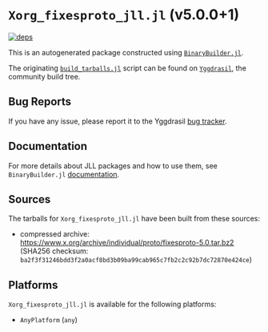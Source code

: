 # `Xorg_fixesproto_jll.jl` (v5.0.0+1)

[![deps](https://juliahub.com/docs/Xorg_fixesproto_jll/deps.svg)](https://juliahub.com/ui/Packages/Xorg_fixesproto_jll/yX4Ne?page=2)

This is an autogenerated package constructed using [`BinaryBuilder.jl`](https://github.com/JuliaPackaging/BinaryBuilder.jl).

The originating [`build_tarballs.jl`](https://github.com/JuliaPackaging/Yggdrasil/blob/8689d48f25f773b86c9953609318a272badd7562/X/Xorg_fixesproto/build_tarballs.jl) script can be found on [`Yggdrasil`](https://github.com/JuliaPackaging/Yggdrasil/), the community build tree.

## Bug Reports

If you have any issue, please report it to the Yggdrasil [bug tracker](https://github.com/JuliaPackaging/Yggdrasil/issues).

## Documentation

For more details about JLL packages and how to use them, see `BinaryBuilder.jl` [documentation](https://docs.binarybuilder.org/stable/jll/).

## Sources

The tarballs for `Xorg_fixesproto_jll.jl` have been built from these sources:

* compressed archive: https://www.x.org/archive/individual/proto/fixesproto-5.0.tar.bz2 (SHA256 checksum: `ba2f3f31246bdd3f2a0acf8bd3b09ba99cab965c7fb2c2c92b7dc72870e424ce`)

## Platforms

`Xorg_fixesproto_jll.jl` is available for the following platforms:

* `AnyPlatform` (`any`)
